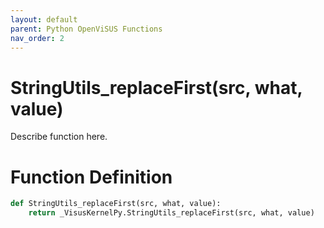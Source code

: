 ```yaml
---
layout: default
parent: Python OpenViSUS Functions
nav_order: 2
---
```


# StringUtils_replaceFirst(src, what, value)

Describe function here.

# Function Definition

```python
def StringUtils_replaceFirst(src, what, value):
    return _VisusKernelPy.StringUtils_replaceFirst(src, what, value)
```